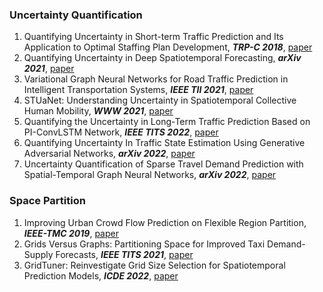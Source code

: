 ### Uncertainty Quantification
1. Quantifying Uncertainty in Short-term Traffic Prediction and Its Application to Optimal Staffing Plan Development, *__TRP-C 2018__*, [paper](https://www.sciencedirect.com/science/article/pii/S0968090X18306545)
2. Quantifying Uncertainty in Deep Spatiotemporal Forecasting, *__arXiv 2021__*, [paper](https://arxiv.org/abs/2105.11982)
3. Variational Graph Neural Networks for Road Traffic Prediction in Intelligent Transportation Systems, *__IEEE TII 2021__*, [paper](https://ieeexplore.ieee.org/abstract/document/9140389)
4. STUaNet: Understanding Uncertainty in Spatiotemporal Collective Human Mobility, *__WWW 2021__*, [paper](https://dl.acm.org/doi/abs/10.1145/3442381.3449817)
5. Quantifying the Uncertainty in Long-Term Traffic Prediction Based on PI-ConvLSTM Network, *__IEEE TITS 2022__*, [paper](https://ieeexplore.ieee.org/abstract/document/9847117)
6. Quantifying Uncertainty In Traffic State Estimation Using Generative Adversarial Networks, *__arXiv 2022__*, [paper](https://arxiv.org/abs/2206.09349)
7. Uncertainty Quantification of Sparse Travel Demand Prediction with Spatial-Temporal Graph Neural Networks, *__arXiv 2022__*, [paper](https://arxiv.org/abs/2208.05908)

### Space Partition
1. Improving Urban Crowd Flow Prediction on Flexible Region Partition, *__IEEE-TMC 2019__*, [paper](https://ieeexplore.ieee.org/abstract/document/8807281)
2. Grids Versus Graphs: Partitioning Space for Improved Taxi Demand-Supply Forecasts, *__IEEE TITS 2021__*, [paper](https://ieeexplore.ieee.org/abstract/document/9099450)
3. GridTuner: Reinvestigate Grid Size Selection for Spatiotemporal Prediction Models, *__ICDE 2022__*, [paper](https://ieeexplore.ieee.org/abstract/document/9835688)
